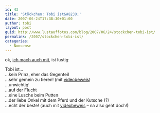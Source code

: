 ```yaml
---
id: 43
title: 'Stöckchen: Tobi ist&#8230;'
date: 2007-06-24T17:38:30+01:00
author: tobi
layout: post
guid: http://www.lustauffotos.com/blog/2007/06/24/stockchen-tobi-ist/
permalink: /2007/stockchen-tobi-ist/
categories:
  - Nonsense
---
```

ok, [ich mach auch mit](http://www.inopportunismus.de/?p=87), ist lustig:

Tobi ist&#8230;  
&#8230;kein Prinz, eher das Gegenteil  
&#8230;sehr gemein zu tieren! (mit [videobeweis](http://www.youtube.com/watch?v=o_Qp5x-Zs9E))  
&#8230;unwichtig!  
&#8230;auf der Flucht  
&#8230;eine Lusche beim Putten  
&#8230;der liebe Onkel mit dem Pferd und der Kutsche (?)  
&#8230;echt der beste! (auch mit [videobeweis](http://www.youtube.com/watch?v=ZxrrEOdTipE) &#8211; na also geht doch!)